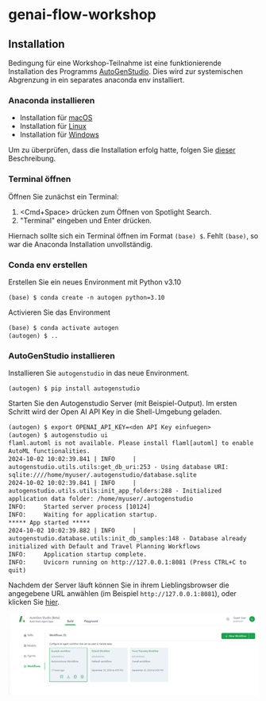 # genai-flow-workshop

## Installation

Bedingung für eine Workshop-Teilnahme ist eine funktionierende Installation des
Programms
[AutoGenStudio](https://microsoft.github.io/autogen/blog/2023/12/01/AutoGenStudio).
Dies wird zur systemischen Abgrenzung in ein separates anaconda env installiert.

### Anaconda installieren

- Installation für [macOS](https://docs.anaconda.com/anaconda/install/mac-os/)
- Installation für [Linux](https://docs.anaconda.com/anaconda/install/linux/)
- Installation für [Windows](https://docs.anaconda.com/anaconda/install/windows/)

Um zu überprüfen, dass die Installation erfolg hatte, folgen Sie
[dieser](https://docs.anaconda.com/anaconda/install/verify-install/)
Beschreibung.

### Terminal öffnen

Öffnen Sie zunächst ein Terminal:

1. <Cmd+Space> drücken zum Öffnen von Spotlight Search.
2. "Terminal" eingeben und Enter drücken.

Hiernach sollte sich ein Terminal öffnen im Format `(base) $`. Fehlt `(base)`,
so war die Anaconda Installation unvollständig.

### Conda env erstellen

Erstellen Sie ein neues Environment mit Python v3.10

```shell
(base) $ conda create -n autogen python=3.10
```

Activieren Sie das Environment

```shell
(base) $ conda activate autogen
(autogen) $ ..
```

### AutoGenStudio installieren

Installieren Sie `autogenstudio` in das neue Environment.

```shell
(autogen) $ pip install autogenstudio
```

Starten Sie den Autogenstudio Server (mit Beispiel-Output). Im ersten Schritt
wird der Open AI API Key in die Shell-Umgebung geladen.

```shell
(autogen) $ export OPENAI_API_KEY=<den API Key einfuegen>
(autogen) $ autogenstudio ui
flaml.automl is not available. Please install flaml[automl] to enable AutoML functionalities.
2024-10-02 10:02:39.841 | INFO     | autogenstudio.utils.utils:get_db_uri:253 - Using database URI: sqlite:////home/myuser/.autogenstudio/database.sqlite
2024-10-02 10:02:39.841 | INFO     | autogenstudio.utils.utils:init_app_folders:288 - Initialized application data folder: /home/myuser/.autogenstudio
INFO:     Started server process [10124]
INFO:     Waiting for application startup.
***** App started *****
2024-10-02 10:02:39.882 | INFO     | autogenstudio.database.utils:init_db_samples:148 - Database already initialized with Default and Travel Planning Workflows
INFO:     Application startup complete.
INFO:     Uvicorn running on http://127.0.0.1:8081 (Press CTRL+C to quit)
```

Nachdem der Server läuft können Sie in ihrem Lieblingsbrowser die angegebene
URL anwählen (im Beispiel `http://127.0.0.1:8081`), oder klicken Sie
[hier](http://localhost:8081).

![Screenshot of start page](autogenstudio-startpage.png)
